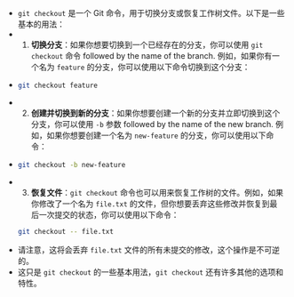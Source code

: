 - `git checkout` 是一个 Git 命令，用于切换分支或恢复工作树文件。以下是一些基本的用法：
- 1. **切换分支**：如果你想要切换到一个已经存在的分支，你可以使用 `git checkout` 命令 followed by the name of the branch. 例如，如果你有一个名为 `feature` 的分支，你可以使用以下命令切换到这个分支：
- ```bash
  git checkout feature
  ```
- 2. **创建并切换到新的分支**：如果你想要创建一个新的分支并立即切换到这个分支，你可以使用 `-b` 参数 followed by the name of the new branch. 例如，如果你想要创建一个名为 `new-feature` 的分支，你可以使用以下命令：
- ```bash
  git checkout -b new-feature
  ```
- 3. **恢复文件**：`git checkout` 命令也可以用来恢复工作树的文件。例如，如果你修改了一个名为 `file.txt` 的文件，但你想要丢弃这些修改并恢复到最后一次提交的状态，你可以使用以下命令：
  ```bash
  git checkout -- file.txt
  ```
- 请注意，这将会丢弃 `file.txt` 文件的所有未提交的修改，这个操作是不可逆的。
- 这只是 `git checkout` 的一些基本用法，`git checkout` 还有许多其他的选项和特性。